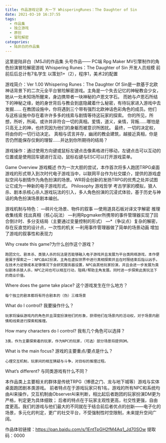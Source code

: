 ```yaml
---
title: 作品游戏记录 大一下 WhisperingRunes：The Daughter of Sin
date: 2021-03-10 16:37:55
tags:
  - 作品集
  - 独立游戏
  - 原创
  - 冒险解密
categories:
  - 陆非白的作品集
---
```

这里是陆非白（MSJ)的作品集 头号作品——
PC端 Rpg Maker MV引擎制作的角色扮演冒险解密游戏
Whispering Runes：The Daughter of Sin
开发人员规模 前前后后总计有7名学生 以策划1+（2），程序1，美术2的配置

游戏简介：Ver 1.00
Whispering Runes：The Daughter Of Sin是一款基于北欧神话背景下的二次元全平台冒险解密游戏。主角是一个失去记忆的神秘教会少女，她从一处未知场所醒来，身边携带者一块神秘的卢恩文字石。
而她与卢恩石所结下的神秘之缘，她的身世背后与教会到底隐藏着什么秘密，有待玩家进入游戏中去发掘……
在教团设施中，你将遇到三个带有强烈北欧神话色彩角色的成员。他们与这栋设施中存在着许许多多的线索与剧情等待这玩家的探索。
你的所见，所想，所听，所闻。或许并非符合一切的真相。爱情，道义，亲情，背叛……哪怕是只高无上的神，也终究因为他们的身躯而被意识所困扰。
最终，一切的决定权，将由你的一切行动决定。
真相与谎言并存，幽闭的教会建筑，越接近真相，你是否仍然能保存仅剩的理智……并达到你所期待的结局？

游戏操作：通过使用方向键或鼠标左键点击像素格进行移动，左键点击可以互动的位置或是使用回车键进行互动，鼠标右键与ESC可以打开游戏菜单。

Game Overview  游戏概述
    作为一次大胆的尝试，本作首次将多人跑团TRPG桌面游戏的形式带入到次时代电子游戏当中，以联网平台作为社交媒介，提供的游戏虚拟空间与剧情作为角色扮演的场景。WR将会创新的发扬TRPG的优秀之处并试图让它成为一种新的电子游戏形式。
Philosophy  游戏哲学
考古学家的模拟，狼人杀、剧本杀核心杀人游戏玩法的引入，多人角色扮演的沉浸式体验，基于历史与神话的角色扮演场景剧本编创。

游戏机制与特色：
  —碎片化场景、物件的叙事
  —使用道具石板对译文字解密 推理收集线索 找出真相（核心玩法）
  —利用Rpgmaker所携带的事件管理器实现了回合倒计时、多分支结局（主要通过变量控制的形式）
  —*（争议点）复杂的解密，存在反直觉的设计点，一次性的机关
  —利用事件管理器做了简单的场景动画 增加了游戏的叙事性和表现力

Why create this game?为什么创作这个游戏？

	跑团文化、剧本杀、类狼人杀的玩法是否能够融入电子游戏并且发展为平台类网络游戏，本作便是属于探索之一：NPC由AI扮演，主角在虚拟世界中进行真相探索并且在时限结束后指认凶手。
	在技术力足够成本足够情况下会研究服务器设置，NPC由其他玩家扮演，并且会进一步发展为类似剧本杀狼人杀，NPC之间也可以相互行动，阻碍/帮助主角发展。同时进一步探索此类玩法下的商业价值。

Where does the game take place? 这个游戏发生在什么地方？

	每个独立的剧本都将有符合剧本的（伪）三维场景
What do I control? 我要操作什么？

	玩家将操纵游戏内的角色并且深度扮演他们的形象，获得他们在场景内的活动权，对于场景内剧情和线索进行探索和推理。
How many characters do I control?  我有几个角色可以选择？

	3类，作为主要探索者的玩家，作为NPC的玩家，（可选）部分场景将提供DM。

What is the main focus? 游戏的主要重点/要点是什么？

	心理交互机制，玩家间的相互猜疑与斗争，对目标的推理过程。

What’s different?  与同类游戏有什么不同？

本作品类上主要相关的群体是传统TRPG（博德之门、龙与地下城等）游戏与实体桌面跑团剧本类游戏。
前者特点在于游戏玩家只有1名，游戏的所有NPC和系统均由AI来操作，交互机制由ObserverAI来判断，相比起后者跑团的玩家扮演DM更为严格，判定更为具体细致；
后者的特点在于玩家主观性更高，社交性更强，自由度更高。我们的游戏与他们最大的不同就在于结合前后者优点的创新——电子化的场景，多元化的判定，更广的社交平台，不受强制性时空限制，未来提升空间广阔。

作品体验链接：https://pan.baidu.com/s/1EntTpGH2fM4Aq1_Jd70SOw 
提取码：0000 